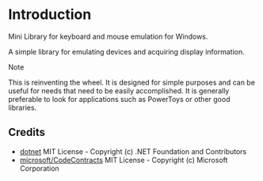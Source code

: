 # Introduction

Mini Library for keyboard and mouse emulation for Windows.

A simple library for emulating devices and acquiring display information.

> [!NOTE]
> This is reinventing the wheel. It is designed for simple purposes and can be useful for needs that need to be easily accomplished. It is generally preferable to look for applications such as PowerToys or other good libraries.

## Credits

- [dotnet](https://github.com/dotnet/runtime) MIT License - Copyright (c) .NET Foundation and Contributors
- [microsoft/CodeContracts](https://github.com/microsoft/CodeContracts/tree/master) MIT License - Copyright (c) Microsoft Corporation
